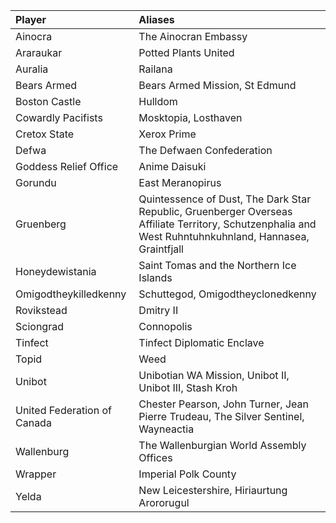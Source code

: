 | Player                      | Aliases                                                                                                                                                 |
|:----------------------------|:--------------------------------------------------------------------------------------------------------------------------------------------------------|
| Ainocra                     | The Ainocran Embassy                                                                                                                                    |
| Araraukar                   | Potted Plants United                                                                                                                                    |
| Auralia                     | Railana                                                                                                                                                 |
| Bears Armed                 | Bears Armed Mission, St Edmund                                                                                                                          |
| Boston Castle               | Hulldom                                                                                                                                                 |
| Cowardly Pacifists          | Mosktopia, Losthaven                                                                                                                                    |
| Cretox State                | Xerox Prime                                                                                                                                             |
| Defwa                       | The Defwaen Confederation                                                                                                                               |
| Goddess Relief Office       | Anime Daisuki                                                                                                                                           |
| Gorundu                     | East Meranopirus                                                                                                                                        |
| Gruenberg                   | Quintessence of Dust, The Dark Star Republic, Gruenberger Overseas Affiliate Territory, Schutzenphalia and West Ruhntuhnkuhnland, Hannasea, Graintfjall |
| Honeydewistania             | Saint Tomas and the Northern Ice Islands                                                                                                                |
| Omigodtheykilledkenny       | Schuttegod, Omigodtheyclonedkenny                                                                                                                       |
| Rovikstead                  | Dmitry II                                                                                                                                               |
| Sciongrad                   | Connopolis                                                                                                                                              |
| Tinfect                     | Tinfect Diplomatic Enclave                                                                                                                              |
| Topid                       | Weed                                                                                                                                                    |
| Unibot                      | Unibotian WA Mission, Unibot II, Unibot III, Stash Kroh                                                                                                 |
| United Federation of Canada | Chester Pearson, John Turner, Jean Pierre Trudeau, The Silver Sentinel, Wayneactia                                                                      |
| Wallenburg                  | The Wallenburgian World Assembly Offices                                                                                                                |
| Wrapper                     | Imperial Polk County                                                                                                                                    |
| Yelda                       | New Leicestershire, Hiriaurtung Arororugul                                                                                                              |
